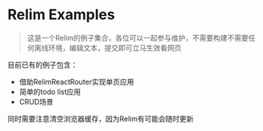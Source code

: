 # Relim Examples

>  这是一个Relim的例子集合，各位可以一起参与维护，不需要构建不需要任何离线环境，编辑文本，提交即可立马生效看网页

目前已有的例子包含：

- 借助RelimReactRouter实现单页应用
- 简单的todo list应用
- CRUD场景


同时需要注意清空浏览器缓存，因为Relim有可能会随时更新